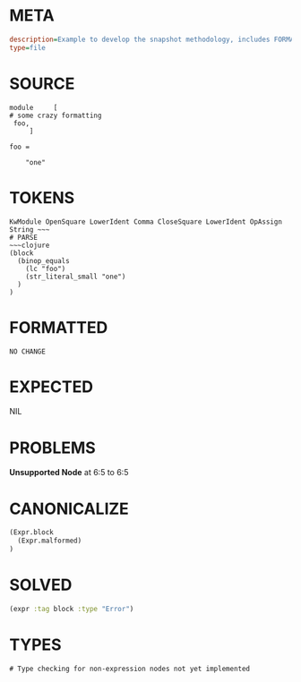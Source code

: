 # META
~~~ini
description=Example to develop the snapshot methodology, includes FORMATTED section
type=file
~~~
# SOURCE
~~~roc
module     [
# some crazy formatting
 foo,
     ]

foo =

    "one"
~~~
# TOKENS
~~~text
KwModule OpenSquare LowerIdent Comma CloseSquare LowerIdent OpAssign String ~~~
# PARSE
~~~clojure
(block
  (binop_equals
    (lc "foo")
    (str_literal_small "one")
  )
)
~~~
# FORMATTED
~~~roc
NO CHANGE
~~~
# EXPECTED
NIL
# PROBLEMS
**Unsupported Node**
at 6:5 to 6:5

# CANONICALIZE
~~~clojure
(Expr.block
  (Expr.malformed)
)
~~~
# SOLVED
~~~clojure
(expr :tag block :type "Error")
~~~
# TYPES
~~~roc
# Type checking for non-expression nodes not yet implemented
~~~
